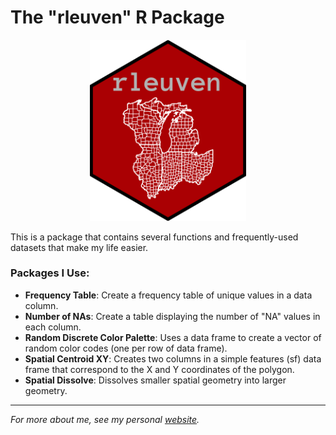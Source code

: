 # The "rleuven" R Package

<p align="center">
  <img width="250" src="icon/hex.png">
</p>

This is a package that contains several functions and frequently-used datasets that make my life easier.

### Packages I Use:

* **Frequency Table**: Create a frequency table of unique values in a data column.
* **Number of NAs**: Create a table displaying the number of "NA" values in each column.
* **Random Discrete Color Palette**: Uses a data frame to create a vector of random color codes (one per row of data frame).
* **Spatial Centroid XY**: Creates two columns in a simple features (sf) data frame that correspond to the X and Y coordinates of the polygon.
* **Spatial Dissolve**: Dissolves smaller spatial geometry into larger geometry.

***

*For more about me, see my personal [website](https://andrewvanleuven.com/).*
